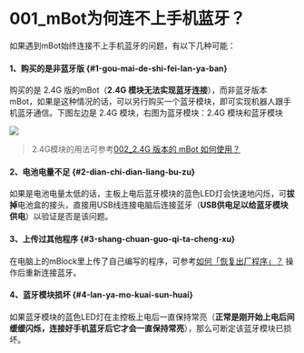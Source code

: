 # 001\_mBot为何连不上手机蓝牙？

如果遇到mBot始终连接不上手机蓝牙的问题，有以下几种可能：

#### 1、购买的是非蓝牙版 {#1-gou-mai-de-shi-fei-lan-ya-ban}

购买的是 2.4G 版的mBot（**2.4G 模块无法实现蓝牙连接**），而非蓝牙版本 mBot，如果是这种情况的话，可以另行购买一个蓝牙模块，即可实现机器人跟手机蓝牙通信。下图左边是 2.4G 模块，右图为蓝牙模块：2.4G 模块和蓝牙模块

![](https://blobscdn.gitbook.com/v0/b/gitbook-28427.appspot.com/o/assets%2F-LHm2NO_uWcdNf68KaXB%2F-LHm2t-j2QBgx3AKA9km%2F-LHm3tNCHVLjtB8AaV2U%2Fimage.png?alt=media&token=6845fa9e-2d39-4e1d-aa5a-2dc9e3eae95e)

> 2.4G模块的用法可参考[002\_2.4G 版本的 mBot 如何使用？](https://fujun-guo.gitbook.io/mbot/0022.4g-ban-ben-de-mbot-ru-he-shi-yong)​

#### 2、电池电量不足 {#2-dian-chi-dian-liang-bu-zu}

如果是电池电量太低的话，主板上电后蓝牙模块的蓝色LED灯会快速地闪烁，可**拔掉**电池盒的接头，直接用USB线连接电脑后连接蓝牙（**USB供电足以给蓝牙模块供电**）以验证是否是该问题。

#### 3、上传过其他程序 {#3-shang-chuan-guo-qi-ta-cheng-xu}

在电脑上的mBlock里上传了自己编写的程序，可参考﻿﻿[如何「恢复出厂程序」？](https://fujun-guo.gitbook.io/mbot/tips/ru-he-hui-fu-chu-chang-cheng-xu)﻿﻿ 操作后重新连接蓝牙。

#### 4、蓝牙模块损坏 {#4-lan-ya-mo-kuai-sun-huai}

如果蓝牙模块的蓝色LED灯在主控板上电后一直保持常亮（**正常是刚开始上电后间缓缓闪烁，连接好手机蓝牙后它才会一直保持常亮**），那么可断定该蓝牙模块已损坏。

